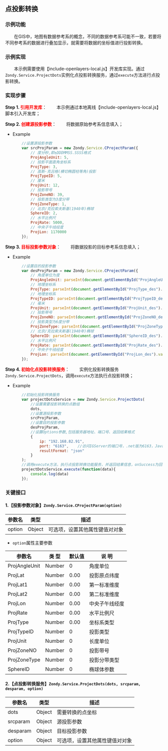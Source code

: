## 点投影转换

### 示例功能
&ensp;&ensp;&ensp;&ensp;在GIS中，地图有数据参考系的概念，不同的数据参考系可能不一致，若要将不同参考系的数据进行叠加显示，就需要将数据的坐标值进行投影转换。

### 示例实现
&ensp;&ensp;&ensp;&ensp;本示例需要使用【include-openlayers-local.js】开发库实现。通过`Zondy.Service.ProjectDots`实例化点投影转换服务，通过`execute`方法进行点投影转换。

### 实现步骤

**Step 1. <font color=red>引用开发库</font>**：
&ensp;&ensp;&ensp;&ensp;本示例通过本地离线【include-openlayers-local.js】脚本引入开发库；

**Step 2. <font color=red>创建源投影参数</font>**：
&ensp;&ensp;&ensp;&ensp;将数据原始参考系信息填入；

* Example

    ```javascript
        //设置源投影参数
        var srcProjParam = new Zondy.Service.CProjectParam({
            // 度分秒,即±DDDMMSS.SSSS格式
            ProjAngleUnit: 5,
            // 投影平面直角坐标系
            ProjType: 3,
            // 高斯-克吕格(横切椭圆柱等角)投影
            ProjTypeID: 5,
            // 厘米
            ProjUnit: 12,
            // 投影带号
            ProjZoneNO: 39,
            // 投影类型为3度分带
            ProjZoneType: 1,
            // 北京/克拉索夫斯基(1940年)椭球
            SphereID: 2,
            // 水平比例尺
            ProjRate: 5000,
            // 中央子午线经度
            ProjLon: 1170000
        });
    ```

**Step 3. <font color=red>目标投影参数对象</font>**：
&ensp;&ensp;&ensp;&ensp;将数据投影的目标参考系信息填入；

* Example

    ```javascript
        //设置目的投影参数
        var desProjParam = new Zondy.Service.CProjectParam({
            // 角度单位为度
            ProjAngleUnit: parseInt(document.getElementById("ProjAngleUnit_des").value.split(':')[0]),
            // 地理坐标系
            ProjType: parseInt(document.getElementById("ProjType_des").value.split(':')[0]),
            // 地理坐标系
            ProjTypeID: parseInt(document.getElementById("ProjTypeID_des").value.split(':')[0]),
            // 毫米
            ProjUnit: parseInt(document.getElementById("ProjUnit_des").value.split(':')[0]),
            // 投影带号
            ProjZoneNO: parseInt(document.getElementById("ProjZoneNO_des").value),
            // 投影类型为6度分带
            ProjZoneType: parseInt(document.getElementById("ProjZoneType_des").value.split(':')[0]),
            // 北京/克拉索夫斯基(1940年)椭球
            SphereID: parseInt(document.getElementById("SphereID_des").value.split(':')[0]),
            // 水平比例尺
            ProjRate: parseInt(document.getElementById("ProjRate_des").value),
            // 中央子午线经度
            ProjLon: parseInt(document.getElementById("ProjLon_des").value)
        });
    ```

**Step 4. <font color=red>初始化点投影转换服务</font>**：
&ensp;&ensp;&ensp;&ensp;实例化投影转换服务`Zondy.Service.ProjectDots`，调用`execute`方法执行点投影转换；

* Example

    ```javascript
        //初始化投影转换服务
        var projectDotsService = new Zondy.Service.ProjectDots(
            //设置需要投影转换的点数组
            dots,
            //设置源投影参数
            srcProjParam,
            //设置目的投影参数
            desProjParam,
            //设置Options参数,包括服务器地址、端口号、返回结果格式
            {
                ip: "192.168.82.91",
                port: "6163",    //访问IGServer的端口号，.net版为6163，Java版为8089,
                resultFormat: "json"
            }
        );
        //调用execute方法，执行点投影转换功能服务，并返回结果信息，onSuccess为回调函数
        projectDotsService.execute(function(data){
            console.log(data)
        });
    ```

### 关键接口

#### 1.【投影参数对象】`Zondy.Service.CProjectParam(option)`

|参数名| 类型 |描述|
|-----------|------|----|
|option| Object |可选项，设置其他属性键值对对象|

* `option`属性主要参数

| 参数名        | 类 型               | 默认值    | 说 明          |
|---------------|---------------------|----------|----------------|
|ProjAngleUnit	|Number               |0         |角度单位        |
|ProjLat	    |Number               |0.00      |投影原点纬度     |
|ProjLat1	    |Number               |0.00      |第一标准维度     |
|ProjLat2	    |Number               |0.00      |第二标准维度     |	
|ProjLon	    |Number               |0.00      |中央子午线经度   |	
|ProjRate	    |Number               |0.00      |水平比例尺       |
|ProjType	    |Number               |0.00      |坐标系类型       |
|ProjTypeID	    |Number               |0         |投影类型         |	
|ProjUnit	    |Number               |0         |长度单位         |
|ProjZoneNO	    |Number               |0         |投影带号         |
|ProjZoneType	|Number               |0         |投影分带类型     |
|SphereID	    |Number               |0         |椭球体参数       |

#### 2.【点投影转换服务】`Zondy.Service.ProjectDots(dots, srcparam, desparam, option)`
|参数名   | 类型   |描述                        |
|--------|------  |----------------------------|
|dots    | Object |需要转换的点坐标             |
|srcparam| Object |源投影参数                   |
|desparam| Object |目标投影参数                 |
|option  | Object |可选项，设置其他属性键值对对象|
